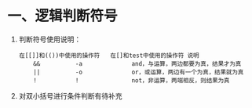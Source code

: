 # 一、逻辑判断符号
1. 判断符号使用说明：
	```
	在[[]]和(())中使用的操作符	在[]和test中使用的操作符	说明
		&&			-a			 	and，与运算，两边都要为真，结果才为真
		||			-o				or，或运算，两边有一个为真，结果就为真
		!			!				not，非运算，两端相反，则结果为真
	```
2. 对双小括号进行条件判断有待补充
